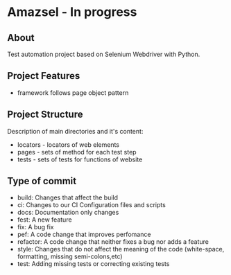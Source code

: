 # Amazsel - In progress

## About
Test automation project based on Selenium Webdriver with Python.

## Project Features
- framework follows page object pattern

## Project Structure
Description of main directories and it's content:
- locators - locators of web elements
- pages - sets of method for each test step
- tests - sets of tests for functions of website

## Type of commit
- build: Changes that affect the build
- ci: Changes to our CI Configuration files and scripts
- docs: Documentation only changes
- fest: A new feature
- fix: A bug fix
- pef: A code change that improves perfomance
- refactor: A code change that neither fixes a bug nor adds a feature
- style: Changes that do not affect the meaning of the code (white-space, formatting, missing semi-colons,etc)
- test: Adding missing tests or correcting existing tests


